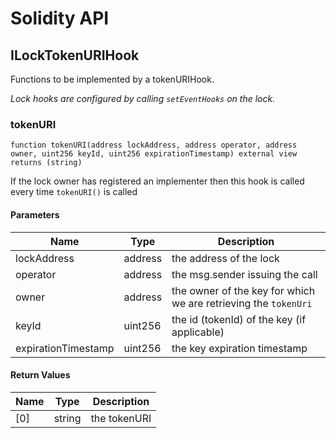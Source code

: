 # Solidity API

## ILockTokenURIHook

Functions to be implemented by a tokenURIHook.

_Lock hooks are configured by calling `setEventHooks` on the lock._

### tokenURI

```solidity
function tokenURI(address lockAddress, address operator, address owner, uint256 keyId, uint256 expirationTimestamp) external view returns (string)
```

If the lock owner has registered an implementer
then this hook is called every time `tokenURI()` is called

#### Parameters

| Name                | Type    | Description                                                     |
| ------------------- | ------- | --------------------------------------------------------------- |
| lockAddress         | address | the address of the lock                                         |
| operator            | address | the msg.sender issuing the call                                 |
| owner               | address | the owner of the key for which we are retrieving the `tokenUri` |
| keyId               | uint256 | the id (tokenId) of the key (if applicable)                     |
| expirationTimestamp | uint256 | the key expiration timestamp                                    |

#### Return Values

| Name | Type   | Description  |
| ---- | ------ | ------------ |
| [0]  | string | the tokenURI |
